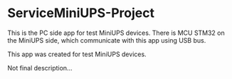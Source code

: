 # ServiceMiniUPS-Project
This is the PC side app for test MiniUPS devices.
There is MCU STM32 on the MiniUPS side, which communicate with this app using USB bus. 

This app was created for test MiniUPS devices.

Not final description...
